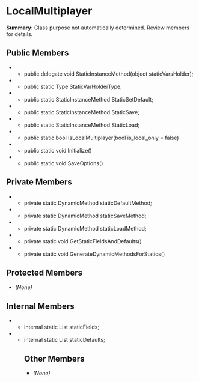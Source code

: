 # LocalMultiplayer

**Summary:** Class purpose not automatically determined. Review members for details.

## Public Members
- - public delegate void StaticInstanceMethod(object staticVarsHolder);
- - public static Type StaticVarHolderType;
- - public static StaticInstanceMethod StaticSetDefault;
- - public static StaticInstanceMethod StaticSave;
- - public static StaticInstanceMethod StaticLoad;
- - public static bool IsLocalMultiplayer(bool is_local_only = false)
- - public static void Initialize()
- - public static void SaveOptions()

## Private Members
- - private static DynamicMethod staticDefaultMethod;
- - private static DynamicMethod staticSaveMethod;
- - private static DynamicMethod staticLoadMethod;
- - private static void GetStaticFieldsAndDefaults()
- - private static void GenerateDynamicMethodsForStatics()

## Protected Members
- *(None)*

## Internal Members
- - internal static List<FieldInfo> staticFields;
- - internal static List<object> staticDefaults;

## Other Members
- *(None)*
